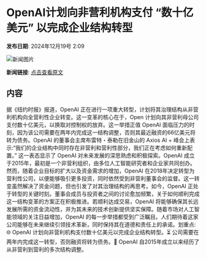 # ​OpenAI计划向非营利机构支付 “数十亿美元” 以完成企业结构转型

**发布日期**: 2024年12月19号 2:09

![新闻图片](https://pic.chinaz.com/picmap/202405110933330041_0.jpg)

**新闻链接**: [点击查看原文](https://www.aibase.com/zh/news/14096)

## 内容

据《纽约时报》报道，OpenAI 正在进行一项重大转型，计划将其治理结构从非营利机构向全营利性企业转变。这一变革的核心在于，Open 计划向其非营利母公司支付数十亿美元，以换取对控制权的放弃。这一举措正值 OpenAI 面临压力的时刻，因为该公司需要在两年内完成这一结构调整，否则其最近融资的66亿美元将转为债务。OpenAI 的董事会主席布雷特・泰勒在旧金山的 Axios AI + 峰会上表示:“我们的企业结构中同时存在非营利和营利性部分，我们正在考虑如何重新配置。” 这一表态显示了 OpenAI 对未来发展的深思熟虑和积极探索。OpenAI 成立于2015年，最初是一个非营利组织，由多位人工智能研究者和企业家共同创办。然而，随着企业目标的扩大以及资金需求的增加，OpenAI 在2018年决定转型为营利性公司，以便能够吸引更多投资，同时依然受到非营利董事会的监督。这一转变虽然解决了资金问题，但也引发了对其治理结构的再思考。如今，OpenAI 正处于转型的关键时刻。董事会成员与投资者之间的讨论愈加频繁，关于如何顺利完成这一结构变革的方案正在积极推进。若顺利达成交易，OpenAI 将能够确保其长远发展所需的资金流动性，并为其未来的技术创新提供坚实保障。随着市场对人工智能领域的关注日益增加，OpenAI 的每一步举措都受到广泛瞩目。人们期待着这家公司能够在未来继续引领技术革新，同时保持其在道德和责任上的承诺。划重点:🌐 OpenAI 计划向非营利机构支付数十亿美元以完成企业结构转型。⏳ 公司需要在两年内完成这一转型，否则融资将转为债务。💼 OpenAI 自2015年成立以来经历了从非营利到营利的多次结构调整。
